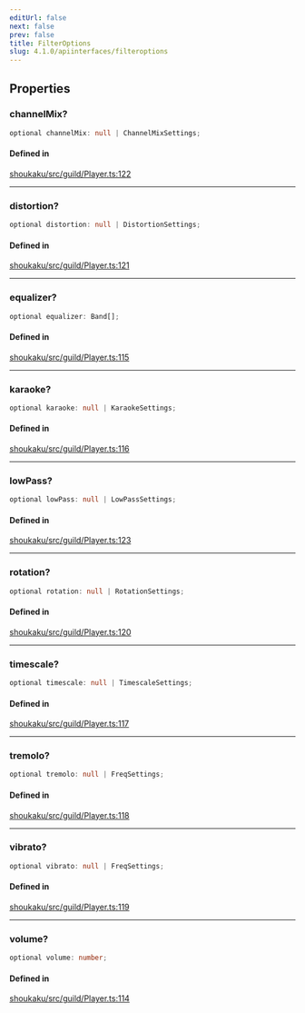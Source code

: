 ```yaml
---
editUrl: false
next: false
prev: false
title: FilterOptions
slug: 4.1.0/apiinterfaces/filteroptions
---
```


## Properties

<a id="channelmix" name="channelmix" />

### channelMix?

```ts
optional channelMix: null | ChannelMixSettings;
```

#### Defined in

[shoukaku/src/guild/Player.ts:122](https://github.com/shipgirlproject/shoukaku/blob/30762f5af6c7b4176e69ee96fa39bc204a7cff21/src/guild/Player.ts#L122)

***

<a id="distortion" name="distortion" />

### distortion?

```ts
optional distortion: null | DistortionSettings;
```

#### Defined in

[shoukaku/src/guild/Player.ts:121](https://github.com/shipgirlproject/shoukaku/blob/30762f5af6c7b4176e69ee96fa39bc204a7cff21/src/guild/Player.ts#L121)

***

<a id="equalizer" name="equalizer" />

### equalizer?

```ts
optional equalizer: Band[];
```

#### Defined in

[shoukaku/src/guild/Player.ts:115](https://github.com/shipgirlproject/shoukaku/blob/30762f5af6c7b4176e69ee96fa39bc204a7cff21/src/guild/Player.ts#L115)

***

<a id="karaoke" name="karaoke" />

### karaoke?

```ts
optional karaoke: null | KaraokeSettings;
```

#### Defined in

[shoukaku/src/guild/Player.ts:116](https://github.com/shipgirlproject/shoukaku/blob/30762f5af6c7b4176e69ee96fa39bc204a7cff21/src/guild/Player.ts#L116)

***

<a id="lowpass" name="lowpass" />

### lowPass?

```ts
optional lowPass: null | LowPassSettings;
```

#### Defined in

[shoukaku/src/guild/Player.ts:123](https://github.com/shipgirlproject/shoukaku/blob/30762f5af6c7b4176e69ee96fa39bc204a7cff21/src/guild/Player.ts#L123)

***

<a id="rotation" name="rotation" />

### rotation?

```ts
optional rotation: null | RotationSettings;
```

#### Defined in

[shoukaku/src/guild/Player.ts:120](https://github.com/shipgirlproject/shoukaku/blob/30762f5af6c7b4176e69ee96fa39bc204a7cff21/src/guild/Player.ts#L120)

***

<a id="timescale" name="timescale" />

### timescale?

```ts
optional timescale: null | TimescaleSettings;
```

#### Defined in

[shoukaku/src/guild/Player.ts:117](https://github.com/shipgirlproject/shoukaku/blob/30762f5af6c7b4176e69ee96fa39bc204a7cff21/src/guild/Player.ts#L117)

***

<a id="tremolo" name="tremolo" />

### tremolo?

```ts
optional tremolo: null | FreqSettings;
```

#### Defined in

[shoukaku/src/guild/Player.ts:118](https://github.com/shipgirlproject/shoukaku/blob/30762f5af6c7b4176e69ee96fa39bc204a7cff21/src/guild/Player.ts#L118)

***

<a id="vibrato" name="vibrato" />

### vibrato?

```ts
optional vibrato: null | FreqSettings;
```

#### Defined in

[shoukaku/src/guild/Player.ts:119](https://github.com/shipgirlproject/shoukaku/blob/30762f5af6c7b4176e69ee96fa39bc204a7cff21/src/guild/Player.ts#L119)

***

<a id="volume" name="volume" />

### volume?

```ts
optional volume: number;
```

#### Defined in

[shoukaku/src/guild/Player.ts:114](https://github.com/shipgirlproject/shoukaku/blob/30762f5af6c7b4176e69ee96fa39bc204a7cff21/src/guild/Player.ts#L114)
